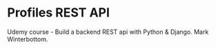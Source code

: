 # Profiles REST API

Udemy course - Build a backend REST api with Python & Django.
Mark Winterbottom.